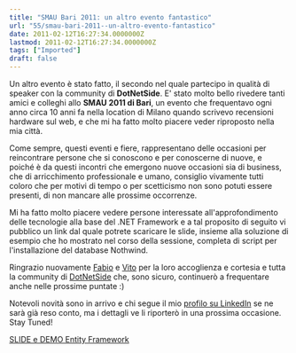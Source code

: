 ```yaml
---
title: "SMAU Bari 2011: un altro evento fantastico"
url: "55/smau-bari-2011--un-altro-evento-fantastico"
date: 2011-02-12T16:27:34.0000000Z
lastmod: 2011-02-12T16:27:34.0000000Z
tags: ["Imported"]
draft: false
---
```

<p>
	Un altro evento è stato fatto, il secondo nel quale partecipo in qualità di speaker con la community di <strong>DotNetSide</strong>. E' stato molto bello rivedere tanti amici e colleghi allo <strong>SMAU 2011 di Bari</strong>, un evento che frequentavo ogni anno circa 10 anni fa nella location di Milano quando scrivevo recensioni hardware sul web, e che mi ha fatto molto piacere veder riproposto nella mia città.</p>
<p>
	Come sempre, questi eventi e fiere, rappresentano delle occasioni per reincontrare persone che si conoscono e per conoscerne di nuove, e poiché è da questi incontri che emergono nuove occasioni sia di business, che di arricchimento professionale e umano, consiglio vivamente tutti coloro che per motivi di tempo o per scetticismo non sono potuti essere presenti, di non mancare alle prossime occorrenze.</p>
<p>
	Mi ha fatto molto piacere vedere persone interessate all'approfondimento delle tecnologie alla base del .NET Framework e a tal proposito di seguito vi pubblico un link dal quale potrete scaricare le slide, insieme alla soluzione di esempio che ho mostrato nel corso della sessione, completa di script per l'installazione del database Nothwind.</p>
<p>
	Ringrazio nuovamente <a href="http://dotnetside.org/blogs/fabio" target="_blank">Fabio</a> e <a href="http://dotnetside.org/blogs/vito/" target="_blank">Vito</a> per la loro accoglienza e cortesia e tutta la community di <a href="http://dotnetside.org/" target="_blank">DotNetSide</a> che, sono sicuro, continuerò a frequentare anche nelle prossime puntate :)</p>
<p>
	Notevoli novità sono in arrivo e chi segue il mio <a href="http://it.linkedin.com/in/raffaelefanizzi" target="_blank">profilo su LinkedIn</a> se ne sarà già reso conto, ma i dettagli ve li riporterò in una prossima occasione. Stay Tuned!</p>
<p>
	<a href="http://www.vifani.com/public/Downloads/SMAUBari2011.zip">SLIDE e DEMO Entity Framework</a></p>
